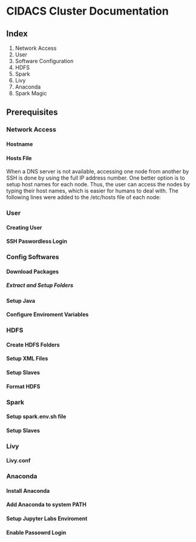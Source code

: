 # CIDACS Cluster Documentation

## Index 

1. Network Access
2. User
3. Software Configuration
4. HDFS
5. Spark
6. Livy
7. Anaconda
8. Spark Magic


## Prerequisites

### Network Access
#### Hostname

#### Hosts File

When a DNS server is not available,
accessing one node from another by SSH is done by using the full IP address number.
One better option is to setup host names for each node.
Thus, the user can access the nodes by typing their host names,
which is easier for humans to deal with.
The following lines were added to the /etc/hosts file of each node:

### User
#### Creating User
#### SSH Paswordless Login

### Config Softwares
#### Download Packages
##### Extract and Setup Folders
#### Setup Java
#### Configure Enviroment Variables

### HDFS
#### Create HDFS Folders
#### Setup XML Files
#### Setup Slaves
#### Format HDFS


### Spark
#### Setup spark.env.sh file
#### Setup Slaves

### Livy
#### Livy.conf

### Anaconda
#### Install Anaconda
#### Add Anaconda to system PATH
#### Setup Jupyter Labs Enviroment
#### Enable Passowrd Login


